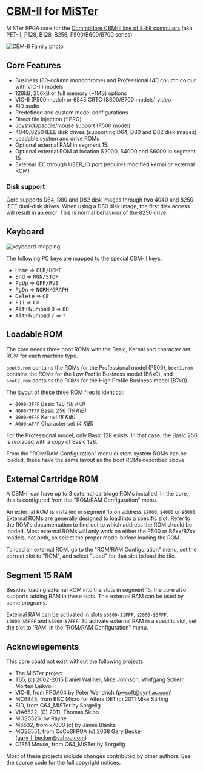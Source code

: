 # [CBM-II](https://github.com/eriks5/CBM-II_MiSTer/) for [MiSTer](https://github.com/MiSTer-devel/Main_MiSTer/wiki)

MiSTer FPGA core for the [Commodore CBM-II line of 8-bit computers](http://cbmsteve.ca/cbm2/index.html)
(aka. PET-II, P128, B128, B256, P500/B600/B700 series)

![CBM-II Family photo](https://github.com/eriks5/CBM-II_MiSTer/blob/master/b3.jpg?raw=true)

## Core Features

* Business (80-column monochrome) and Professional (40 column colour with VIC-II) models
* 128kB, 256kB or full memory (~1MB) options
* VIC-II (P500 model) or 6545 CRTC (B600/B700 models) video
* SID audio
* Predefined and custom model configurations
* Direct file injection (*.PRG)
* Joystick/paddle/mouse support (P500 model)
* 4040/8250 IEEE disk drives (supporting D64, D80 and D82 disk images)
* Loadable system and drive ROMs
* Optional external RAM in segment 15.
* Optional external ROM at location $2000, $4000 and $6000 in segment 15.
* External IEC through USER_IO port (requires modified kernal or external ROM)

### Disk support

Core supports D64, D80 and D82 disk images through two 4040 and 8250 IEEE dual-disk drives. 
When using a D80 disk image, the first disk access will result in an error. 
This is normal behaviour of the 8250 drive.

## Keyboard

![keyboard-mapping](https://github.com/eriks5/CBM-II_MiSTer/blob/master/keyboard.png?raw=true)

The following PC keys are mapped to the special CBM-II keys:

* <kbd>Home</kbd> &rArr; <kbd>CLR/HOME</kbd>
* <kbd>End</kbd> &rArr; <kbd>RUN/STOP</kbd>
* <kbd>PgUp</kbd> &rArr; <kbd>OFF/RVS</kbd>
* <kbd>PgDn</kbd> &rArr; <kbd>NORM/GRAPH</kbd>
* <kbd>Delete</kbd> &rArr; <kbd>CE</kbd>
* <kbd>F11</kbd> &rArr; <kbd>C=</kbd>
* <kbd>Alt</kbd>+Numpad <kbd>0</kbd> &rArr; <kbd>00</kbd>
* <kbd>Alt</kbd>+Numpad <kbd>/</kbd> &rArr; <kbd>?</kbd>

## Loadable ROM

The core needs three boot ROMs with the Basic, Kernal and character set ROM for each machine type.

`boot0.rom` contains the ROMs for the Professional model (P500),
`boot1.rom` contains the ROMs for the Low Profile Business model (B6x0), and
`boot2.rom` contains the ROMs for the High Profile Business model (B7x0).

The layout of these three ROM files is identical:

* `0000`-`3FFF` Basic 128 *(16 KiB)*
* `4000`-`7FFF` Basic 256 *(16 KiB)*
* `8000`-`9FFF` Kernal *(8 KiB)*
* `A000`-`AFFF` Character set *(4 KiB)*

For the Professional model, only Basic 128 exists. In that case, the Basic 256 is replaced with a copy
of Basic 128.

From the "ROM/RAM Configuration" menu custom system ROMs can be loaded, these have the same layout as
the boot ROMs described above.

## External Cartridge ROM

A CBM-II can have up to 3 external cartridge ROMs installed. In the core, this is configured from the
"ROM/RAM Configuration" menu.

An external ROM is installed in segment 15 on address `$2000`, `$4000` or `$6000`.
External ROMs are generally designed to load into a specific slot. Refer to the ROM's
documentation to find out to which address the ROM should be loaded.
Most external ROMs will only work on either the P500 or B6xx/B7xx models, not both,
so select the proper model before loading the ROM.

To load an external ROM, go to the "ROM/RAM Configuration" menu, set the correct slot to "ROM",
and select "Load" for that slot to load the file.

## Segment 15 RAM

Besides loading external ROM into the slots in segment 15, the core also supports
adding RAM in these slots. This external RAM can be used by some programs.

External RAM can be activated in slots `$0800-$1FFF`, `$2000-$3FFF`, `$4000-$5FFF` and 
`$6000-$7FFF`.
To activate external RAM in a specific slot, set the slot to 'RAM' in the "ROM/RAM Configuration"
menu.

## Acknowlegements

This core could not exist without the following projects:

* The MiSTer project
* T65, (c) 2002-2015 Daniel Wallner, Mike Johnson, Wolfgang Scherr, Morten Leikvoll
* VIC-II, from FPGA64 by Peter Wendrich (pwsoft@syntiac.com)
* MC6845, from BBC Micro for Altera DE1 (c) 2011 Mike Stirling
* SID, from C64_MiSTer by Sorgelig
* VIA6522, (C) 2011, Thomas Skibo
* MOS6526, by Rayne
* M6532, from k7800 (c) by Jamie Blanks
* MOS6551, from CoCo3FPGA (c) 2008 Gary Becker (gary_l_becker@yahoo.com)
* C1351 Mouse, from C64_MiSTer by Sorgelig

Most of these projects include changes contributed by other authors.
See the source code for the full copyright notices.
